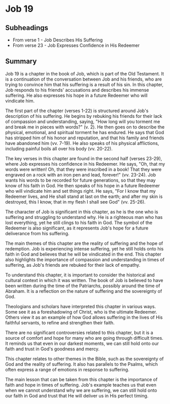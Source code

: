 # Job 19

## Subheadings

* From verse 1 - Job Describes His Suffering
* From verse 23 - Job Expresses Confidence in His Redeemer

## Summary

Job 19 is a chapter in the book of Job, which is part of the Old Testament. It is a continuation of the conversation between Job and his friends, who are trying to convince him that his suffering is a result of his sin. In this chapter, Job responds to his friends' accusations and describes his immense suffering. He also expresses his hope in a future Redeemer who will vindicate him.

The first part of the chapter (verses 1-22) is structured around Job's description of his suffering. He begins by rebuking his friends for their lack of compassion and understanding, saying, "How long will you torment me and break me in pieces with words?" (v. 2). He then goes on to describe the physical, emotional, and spiritual torment he has endured. He says that God has stripped him of his honor and reputation, and that his family and friends have abandoned him (vv. 7-19). He also speaks of his physical afflictions, including painful boils all over his body (vv. 20-22).

The key verses in this chapter are found in the second half (verses 23-29), where Job expresses his confidence in his Redeemer. He says, "Oh, that my words were written! Oh, that they were inscribed in a book! That they were engraved on a rock with an iron pen and lead, forever!" (vv. 23-24). Job wants his words to be recorded for future generations, so that they may know of his faith in God. He then speaks of his hope in a future Redeemer who will vindicate him and set things right. He says, "For I know that my Redeemer lives, and He shall stand at last on the earth; and after my skin is destroyed, this I know, that in my flesh I shall see God" (vv. 25-26).

The character of Job is significant in this chapter, as he is the one who is suffering and struggling to understand why. He is a righteous man who has lost everything, yet he still clings to his faith in God. The symbol of the Redeemer is also significant, as it represents Job's hope for a future deliverance from his suffering.

The main themes of this chapter are the reality of suffering and the hope of redemption. Job is experiencing intense suffering, yet he still holds onto his faith in God and believes that he will be vindicated in the end. This chapter also highlights the importance of compassion and understanding in times of suffering, as Job's friends are rebuked for their lack of empathy.

To understand this chapter, it is important to consider the historical and cultural context in which it was written. The book of Job is believed to have been written during the time of the Patriarchs, possibly around the time of Abraham. It is a reflection on the nature of suffering and the sovereignty of God.

Theologians and scholars have interpreted this chapter in various ways. Some see it as a foreshadowing of Christ, who is the ultimate Redeemer. Others view it as an example of how God allows suffering in the lives of His faithful servants, to refine and strengthen their faith.

There are no significant controversies related to this chapter, but it is a source of comfort and hope for many who are going through difficult times. It reminds us that even in our darkest moments, we can still hold onto our faith and trust in God's goodness and mercy.

This chapter relates to other themes in the Bible, such as the sovereignty of God and the reality of suffering. It also has parallels to the Psalms, which often express a range of emotions in response to suffering.

The main lesson that can be taken from this chapter is the importance of faith and hope in times of suffering. Job's example teaches us that even when we cannot understand why we are suffering, we can still hold onto our faith in God and trust that He will deliver us in His perfect timing.